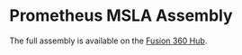 # Prometheus MSLA Assembly
The full assembly is available on the [Fusion 360 Hub](https://a360.co/3Kjxlld).
